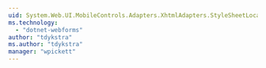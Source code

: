 ```yaml
---
uid: System.Web.UI.MobileControls.Adapters.XhtmlAdapters.StyleSheetLocation
ms.technology: 
  - "dotnet-webforms"
author: "tdykstra"
ms.author: "tdykstra"
manager: "wpickett"
---
```

